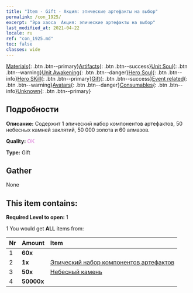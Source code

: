 ```yaml
---
title: "Item - Gift - Акция: эпические артефакты на выбор"
permalink: /con_1925/
excerpt: "Эра хаоса  Акция: эпические артефакты на выбор"
last_modified_at: 2021-04-22
locale: ru
ref: "con_1925.md"
toc: false
classes: wide
---
```

 [Materials](/ItemsRU/){: .btn .btn--primary}[Artifacts](/ItemsRU/Artifacts/){: .btn .btn--success}[Unit Soul](/ItemsRU/UnitSoul/){: .btn .btn--warning}[Unit Awakening](/ItemsRU/UnitAwakening/){: .btn .btn--danger}[Hero Soul](/ItemsRU/HeroSoul/){: .btn .btn--info}[Hero SKill](/ItemsRU/HeroSkill/){: .btn .btn--primary}[Gift](/ItemsRU/Gift/){: .btn .btn--success}[Event related](/ItemsRU/Events/){: .btn .btn--warning}[Avatars](/ItemsRU/Avatars/){: .btn .btn--danger}[Consumables](/ItemsRU/Consumables/){: .btn .btn--info}[Unknown](/ItemsRU/Unknown/){: .btn .btn--primary}

## Подробности
 **Описание:** Содержит 1 эпический набор компонентов артефактов, 50 небесных камней заклятий, 50 000 золота и 60 алмазов.

 **Quality:** <span style="color: #DA70D6">OK</span>

 **Type:** Gift

## Gather

  None

## This item contains:

 **Required Level to open:** 1

 1 You would get **ALL** items  from:

  | Nr | Amount |     Item    |
  |:---|:-------|:------------|
  | 1 |  **60x** | <i class="fas fa-gem"/> |  | 
  | 2 |  **1x** | [Эпический набор компонентов артефактов](/ItemsRU/con_1926/) |  | 
  | 3 |  **50x** | [Небесный камень](/ItemsRU/art_188/) |  | 
  | 4 |  **50000x** | <i class="fas fa-coins"/> |  | 
